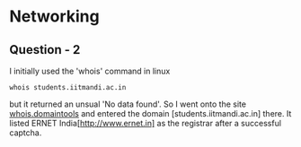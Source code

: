 # Networking



## Question - 2
I initially used the 'whois' command in linux

```whois students.iitmandi.ac.in```

 but it returned an unsual 'No data found'.
So I went onto the site [whois.domaintools](https://whois.domaintools.com) and entered the domain [students.iitmandi.ac.in] there.
It listed ERNET India[http://www.ernet.in] as the registrar after a successful captcha.